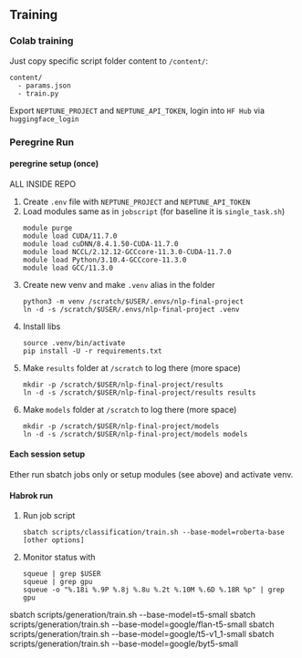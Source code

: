 ## Training

### Colab training 

Just copy specific script folder content to `/content/`: 
```shell
content/
  - params.json
  - train.py
```

Export `NEPTUNE_PROJECT` and `NEPTUNE_API_TOKEN`, login into `HF Hub` via `huggingface_login`


### Peregrine Run

#### peregrine setup (once)

ALL INSIDE REPO 

1. Create `.env` file with `NEPTUNE_PROJECT` and `NEPTUNE_API_TOKEN`
2. Load modules same as in `jobscript` (for baseline it is `single_task.sh`)
   ```shell
   module purge
   module load CUDA/11.7.0
   module load cuDNN/8.4.1.50-CUDA-11.7.0
   module load NCCL/2.12.12-GCCcore-11.3.0-CUDA-11.7.0
   module load Python/3.10.4-GCCcore-11.3.0
   module load GCC/11.3.0
   ```
3. Create new venv and make `.venv` alias in the folder
    ```shell
    python3 -m venv /scratch/$USER/.envs/nlp-final-project
    ln -d -s /scratch/$USER/.envs/nlp-final-project .venv
    ```
4. Install libs 
    ```shell
    source .venv/bin/activate
    pip install -U -r requirements.txt
    ```
5. Make `results` folder at `/scratch` to log there (more space)
    ```shell
    mkdir -p /scratch/$USER/nlp-final-project/results
    ln -d -s /scratch/$USER/nlp-final-project/results results
6. Make `models` folder at `/scratch` to log there (more space)
    ```shell
    mkdir -p /scratch/$USER/nlp-final-project/models
    ln -d -s /scratch/$USER/nlp-final-project/models models
    ```
   
#### Each session setup 

Ether run sbatch jobs only or setup modules (see above) and activate venv. 
   
#### Habrok run

1. Run job script 
    ```shell
    sbatch scripts/classification/train.sh --base-model=roberta-base [other options]
    ```
2. Monitor status with 
    ```shell
    squeue | grep $USER
    squeue | grep gpu
    squeue -o "%.18i %.9P %.8j %.8u %.2t %.10M %.6D %.18R %p" | grep gpu
    ```


sbatch scripts/generation/train.sh --base-model=t5-small
sbatch scripts/generation/train.sh --base-model=google/flan-t5-small
sbatch scripts/generation/train.sh --base-model=google/t5-v1_1-small
sbatch scripts/generation/train.sh --base-model=google/byt5-small
